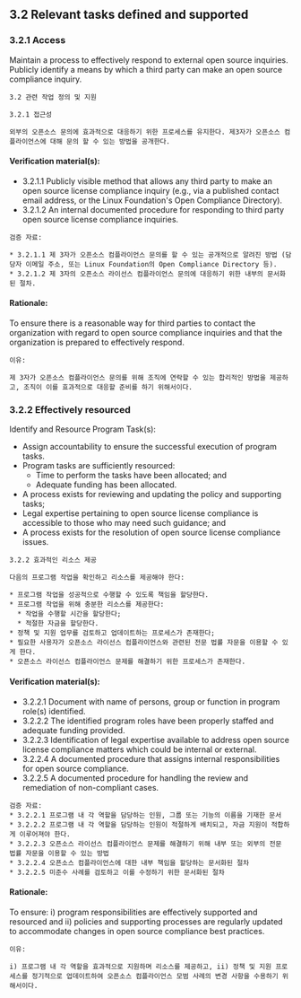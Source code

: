 ## 3.2 Relevant tasks defined and supported 

### 3.2.1 Access

Maintain a process to effectively respond to external open source inquiries. Publicly identify a means by which a third party can make an open source compliance inquiry.

~~~
3.2 관련 작업 정의 및 지원

3.2.1 접근성

외부의 오픈소스 문의에 효과적으로 대응하기 위한 프로세스를 유지한다. 제3자가 오픈소스 컴플라이언스에 대해 문의 할 수 있는 방법을 공개한다.
~~~

#### Verification material(s):
* 3.2.1.1 Publicly visible method that allows any third party to make an open source license compliance inquiry (e.g., via a published contact email address, or the Linux Foundation's Open Compliance Directory).
* 3.2.1.2 An internal documented procedure for responding to third party open source license compliance inquiries.

~~~
검증 자료:

* 3.2.1.1 제 3자가 오픈소스 컴플라이언스 문의를 할 수 있는 공개적으로 알려진 방법 (담당자 이메일 주소, 또는 Linux Foundation의 Open Compliance Directory 등).  
* 3.2.1.2 제 3자의 오픈소스 라이선스 컴플라이언스 문의에 대응하기 위한 내부의 문서화된 절차. 	
~~~

#### Rationale:
To ensure there is a reasonable way for third parties to contact the organization with regard to open source compliance inquiries and that the organization is prepared to effectively respond.

~~~
이유:

제 3자가 오픈소스 컴플라이언스 문의를 위해 조직에 연락할 수 있는 합리적인 방법을 제공하고, 조직이 이를 효과적으로 대응할 준비를 하기 위해서이다. 
~~~

### 3.2.2 Effectively resourced
Identify and Resource Program Task(s):
* Assign accountability to ensure the successful execution of program tasks.
* Program tasks are sufficiently resourced:
  * Time to perform the tasks have been allocated; and
  * Adequate funding has been allocated.
* A process exists for reviewing and updating the policy and supporting tasks;
* Legal expertise pertaining to open source license compliance is accessible to those who may need
such guidance; and
* A process exists for the resolution of open source license compliance issues.

~~~
3.2.2 효과적인 리소스 제공

다음의 프로그램 작업을 확인하고 리소스를 제공해야 한다:

* 프로그램 작업을 성공적으로 수행할 수 있도록 책임을 할당한다. 
* 프로그램 작업을 위해 충분한 리소스를 제공한다:
  * 작업을 수행할 시간을 할당한다;
  * 적절한 자금을 할당한다.
* 정책 및 지원 업무를 검토하고 업데이트하는 프로세스가 존재한다;
* 필요한 사용자가 오픈소스 라이선스 컴플라이언스와 관련된 전문 법률 자문을 이용할 수 있게 한다.
* 오픈소스 라이선스 컴플라이언스 문제를 해결하기 위한 프로세스가 존재한다.
~~~

#### Verification material(s):
* 3.2.2.1 Document with name of persons, group or function in program role(s) identified.
* 3.2.2.2 The identified program roles have been properly staffed and adequate funding provided.
* 3.2.2.3 Identification of legal expertise available to address open source license compliance matters
which could be internal or external.
* 3.2.2.4 A documented procedure that assigns internal responsibilities for open source compliance.
* 3.2.2.5 A documented procedure for handling the review and remediation of non-compliant cases.

~~~
검증 자료:
* 3.2.2.1 프로그램 내 각 역할을 담당하는 인원, 그룹 또는 기능의 이름을 기재한 문서
* 3.2.2.2 프로그램 내 각 역할을 담당하는 인원이 적절하게 배치되고, 자금 지원이 적합하게 이루어져야 한다. 
* 3.2.2.3 오픈소스 라이선스 컴플라이언스 문제를 해결하기 위해 내부 또는 외부의 전문 법률 자문을 이용할 수 있는 방법
* 3.2.2.4 오픈소스 컴플라이언스에 대한 내부 책임을 할당하는 문서화된 절차
* 3.2.2.5 미준수 사례를 검토하고 이를 수정하기 위한 문서화된 절차
~~~
  
#### Rationale:
To ensure: i) program responsibilities are effectively supported and resourced and ii) policies and supporting processes are regularly updated to accommodate changes in open source compliance best practices.

~~~
이유: 

i) 프로그램 내 각 역할을 효과적으로 지원하며 리소스를 제공하고, ii) 정책 및 지원 프로세스를 정기적으로 업데이트하여 오픈소스 컴플라이언스 모범 사례의 변경 사항을 수용하기 위해서이다. 
~~~
